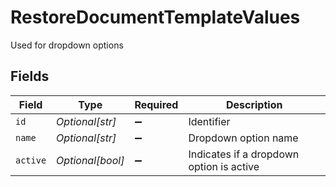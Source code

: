 # RestoreDocumentTemplateValues

Used for dropdown options


## Fields

| Field                                    | Type                                     | Required                                 | Description                              |
| ---------------------------------------- | ---------------------------------------- | ---------------------------------------- | ---------------------------------------- |
| `id`                                     | *Optional[str]*                          | :heavy_minus_sign:                       | Identifier                               |
| `name`                                   | *Optional[str]*                          | :heavy_minus_sign:                       | Dropdown option name                     |
| `active`                                 | *Optional[bool]*                         | :heavy_minus_sign:                       | Indicates if a dropdown option is active |